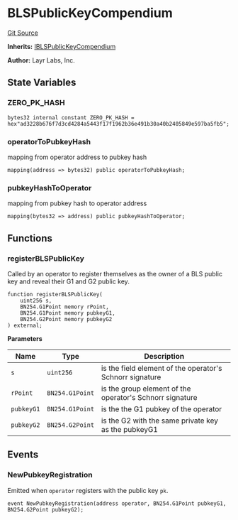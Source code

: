 # BLSPublicKeyCompendium
[Git Source](https://github.com/Sabnock01/eigenlayer-contracts/blob/fa80db0202cf74fb2bae3ffc6aa6db988074a698/src/contracts/middleware/BLSPublicKeyCompendium.sol)

**Inherits:**
[IBLSPublicKeyCompendium](/docs/docgen/src/src/contracts/interfaces/IBLSPublicKeyCompendium.sol/interface.IBLSPublicKeyCompendium.md)

**Author:**
Layr Labs, Inc.


## State Variables
### ZERO_PK_HASH

```solidity
bytes32 internal constant ZERO_PK_HASH = hex"ad3228b676f7d3cd4284a5443f17f1962b36e491b30a40b2405849e597ba5fb5";
```


### operatorToPubkeyHash
mapping from operator address to pubkey hash


```solidity
mapping(address => bytes32) public operatorToPubkeyHash;
```


### pubkeyHashToOperator
mapping from pubkey hash to operator address


```solidity
mapping(bytes32 => address) public pubkeyHashToOperator;
```


## Functions
### registerBLSPublicKey

Called by an operator to register themselves as the owner of a BLS public key and reveal their G1 and G2 public key.


```solidity
function registerBLSPublicKey(
    uint256 s,
    BN254.G1Point memory rPoint,
    BN254.G1Point memory pubkeyG1,
    BN254.G2Point memory pubkeyG2
) external;
```
**Parameters**

|Name|Type|Description|
|----|----|-----------|
|`s`|`uint256`|is the field element of the operator's Schnorr signature|
|`rPoint`|`BN254.G1Point`|is the group element of the operator's Schnorr signature|
|`pubkeyG1`|`BN254.G1Point`|is the the G1 pubkey of the operator|
|`pubkeyG2`|`BN254.G2Point`|is the G2 with the same private key as the pubkeyG1|


## Events
### NewPubkeyRegistration
Emitted when `operator` registers with the public key `pk`.


```solidity
event NewPubkeyRegistration(address operator, BN254.G1Point pubkeyG1, BN254.G2Point pubkeyG2);
```

